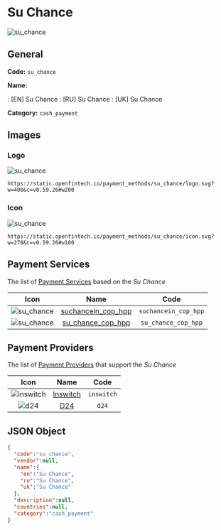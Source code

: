 
# Su Chance 
![su_chance](https://static.openfintech.io/payment_methods/su_chance/logo.svg?w=400&c=v0.59.26#w200)  

## General 
**Code:** `su_chance` 
 
**Name:** 
 
:	[EN] Su Chance 
:	[RU] Su Chance 
:	[UK] Su Chance 
 
**Category:** `cash_payment` 
 

## Images 

### Logo 
![su_chance](https://static.openfintech.io/payment_methods/su_chance/logo.svg?w=400&c=v0.59.26#w200)  

```
https://static.openfintech.io/payment_methods/su_chance/logo.svg?w=400&c=v0.59.26#w200
```  

### Icon 
![su_chance](https://static.openfintech.io/payment_methods/su_chance/icon.svg?w=278&c=v0.59.26#w100)  

```
https://static.openfintech.io/payment_methods/su_chance/icon.svg?w=278&c=v0.59.26#w100
```  

## Payment Services 
 
The list of [Payment Services](/payment-services/) based on the _Su Chance_ 

|Icon|Name|Code| 
|:---:|:---:|:---:| 
|![su_chance](https://static.openfintech.io/payment_methods/su_chance/icon.svg?w=278&c=v0.59.26#w100) |[suchancein_cop_hpp](/payment-services/suchancein_cop_hpp/)|`suchancein_cop_hpp`| 
|![su_chance](https://static.openfintech.io/payment_methods/su_chance/icon.svg?w=278&c=v0.59.26#w100) |[su_chance_cop_hpp](/payment-services/su_chance_cop_hpp/)|`su_chance_cop_hpp`| 
 

## Payment Providers 
 
The list of [Payment Providers](/payment-providers/) that support the _Su Chance_ 

|Icon|Name|Code| 
|:---:|:---:|:---:| 
|![inswitch](https://static.openfintech.io/payment_providers/inswitch/icon.png?w=278&c=v0.59.26#w100) |[Inswitch](/payment-providers/inswitch/)|`inswitch`| 
|![d24](https://static.openfintech.io/payment_providers/d24/icon.svg?w=278&c=v0.59.26#w100) |[D24](/payment-providers/d24/)|`d24`| 
 

## JSON Object 

```json
{
  "code":"su_chance",
  "vendor":null,
  "name":{
    "en":"Su Chance",
    "ru":"Su Chance",
    "uk":"Su Chance"
  },
  "description":null,
  "countries":null,
  "category":"cash_payment"
}
```  
